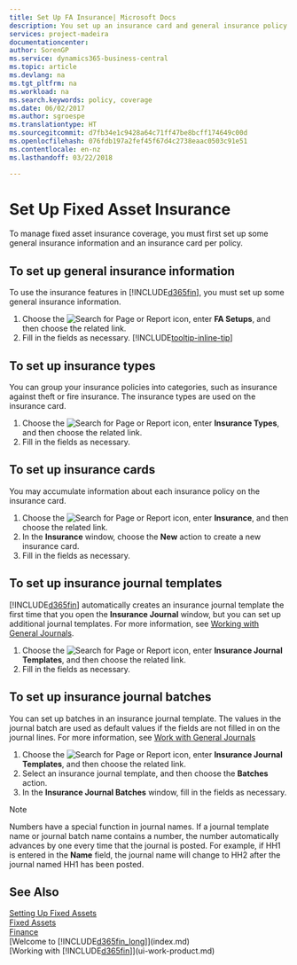 ```yaml
---
title: Set Up FA Insurance| Microsoft Docs
description: You set up an insurance card and general insurance policy information to manage fixed asset insurance coverage.
services: project-madeira
documentationcenter: 
author: SorenGP
ms.service: dynamics365-business-central
ms.topic: article
ms.devlang: na
ms.tgt_pltfrm: na
ms.workload: na
ms.search.keywords: policy, coverage
ms.date: 06/02/2017
ms.author: sgroespe
ms.translationtype: HT
ms.sourcegitcommit: d7fb34e1c9428a64c71ff47be8bcff174649c00d
ms.openlocfilehash: 076fdb197a2fef45f67d4c2738eaac0503c91e51
ms.contentlocale: en-nz
ms.lasthandoff: 03/22/2018

---
```

# <a name="set-up-fixed-asset-insurance"></a>Set Up Fixed Asset Insurance
To manage fixed asset insurance coverage, you must first set up some general insurance information and an insurance card per policy.

## <a name="to-set-up-general-insurance-information"></a>To set up general insurance information
To use the insurance features in [!INCLUDE[d365fin](includes/d365fin_md.md)], you must set up some general insurance information.  

1. Choose the ![Search for Page or Report](media/ui-search/search_small.png "Search for Page or Report icon") icon, enter **FA Setups**, and then choose the related link.  
2. Fill in the fields as necessary. [!INCLUDE[tooltip-inline-tip](includes/tooltip-inline-tip_md.md)]  

## <a name="to-set-up-insurance-types"></a>To set up insurance types
You can group your insurance policies into categories, such as insurance against theft or fire insurance. The insurance types are used on the insurance card.

1. Choose the ![Search for Page or Report](media/ui-search/search_small.png "Search for Page or Report icon") icon, enter **Insurance Types**, and then choose the related link.  
2. Fill in the fields as necessary.

## <a name="to-set-up-insurance-cards"></a>To set up insurance cards
You may accumulate information about each insurance policy on the insurance card.  

1. Choose the ![Search for Page or Report](media/ui-search/search_small.png "Search for Page or Report icon") icon, enter **Insurance**, and then choose the related link.  
2. In the **Insurance** window, choose the **New** action to create a  new insurance card.  
3. Fill in the fields as necessary.

## <a name="to-set-up-insurance-journal-templates"></a>To set up insurance journal templates
[!INCLUDE[d365fin](includes/d365fin_md.md)] automatically creates an insurance journal template the first time that you open the **Insurance Journal** window, but you can set up additional journal templates. For more information, see [Working with General Journals](ui-work-general-journals.md).  

1. Choose the ![Search for Page or Report](media/ui-search/search_small.png "Search for Page or Report icon") icon, enter **Insurance Journal Templates**, and then choose the related link.  
2. Fill in the fields as necessary.

## <a name="to-set-up-insurance-journal-batches"></a>To set up insurance journal batches
You can set up batches in an insurance journal template. The values in the journal batch are used as default values if the fields are not filled in on the journal lines. For more information, see [Work with General Journals](ui-work-general-journals.md)  

1. Choose the ![Search for Page or Report](media/ui-search/search_small.png "Search for Page or Report icon") icon, enter **Insurance Journal Templates**, and then choose the related link.  
2. Select an insurance journal template, and then choose the **Batches** action.
3. In the **Insurance Journal Batches** window, fill in the fields as necessary.

> [!NOTE]  
>   Numbers have a special function in journal names. If a journal template name or journal batch name contains a number, the number automatically advances by one every time that the journal is posted. For example, if HH1 is entered in the **Name** field, the journal name will change to HH2 after the journal named HH1 has been posted.

## <a name="see-also"></a>See Also
[Setting Up Fixed Assets](fa-setup.md)  
[Fixed Assets](fa-manage.md)  
[Finance](finance.md)  
[Welcome to [!INCLUDE[d365fin_long](includes/d365fin_long_md.md)]](index.md)  
[Working with [!INCLUDE[d365fin](includes/d365fin_md.md)]](ui-work-product.md)

